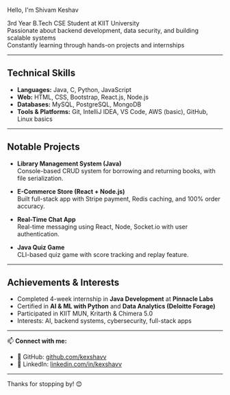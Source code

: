 Hello, I'm Shivam Keshav

3rd Year B.Tech CSE Student at KIIT University  
Passionate about backend development, data security, and building scalable systems  
Constantly learning through hands-on projects and internships

---

##  Technical Skills

- **Languages:** Java, C, Python, JavaScript  
- **Web:** HTML, CSS, Bootstrap, React.js, Node.js  
- **Databases:** MySQL, PostgreSQL, MongoDB  
- **Tools & Platforms:** Git, IntelliJ IDEA, VS Code, AWS (basic), GitHub, Linux basics

---

## Notable Projects

- **Library Management System (Java)**  
  Console-based CRUD system for borrowing and returning books, with file serialization.

- **E-Commerce Store (React + Node.js)**  
  Built full-stack app with Stripe payment, Redis caching, and 100% order accuracy.

- **Real-Time Chat App**  
  Real-time messaging using React, Node, Socket.io with user authentication.

- **Java Quiz Game**  
  CLI-based quiz game with score tracking and replay feature.

---

##  Achievements & Interests

-  Completed 4-week internship in **Java Development** at **Pinnacle Labs**
-  Certified in **AI & ML with Python** and **Data Analytics (Deloitte Forage)**
-  Participated in KIIT MUN, Kritarth & Chimera 5.0
-  Interests: AI, backend systems, cybersecurity, full-stack apps

---

📫 **Connect with me:**
- 🔗 GitHub: [github.com/kexshavv](https://github.com/kexshavv)
- 💼 LinkedIn: [linkedin.com/in/kexshavv](https://linkedin.com/in/kexshavv)

---

Thanks for stopping by! 😊
